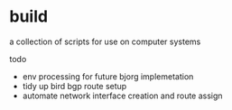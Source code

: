 # build

a collection of scripts for use on computer systems

todo 
- env processing for future bjorg implemetation
- tidy up bird bgp route setup
- automate network interface creation and route assign 